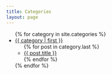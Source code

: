 ```yaml
---
title: Categories
layout: page
---
```


<div class="blog list">
    <ul>
    {% for category in site.categories %}
        <li><a name="{{ category | first }}" href="{{site.baseurl}}/category/{{ category | first }}">{{ category | first }}</a>
          <ul>
          {% for post in category.last %}
            <li><a href="{{ post.url }}">{{ post.title }}</a></li>
          {% endfor %}
          </ul>
        </li>
    {% endfor %}    
    </ul>

</div>
